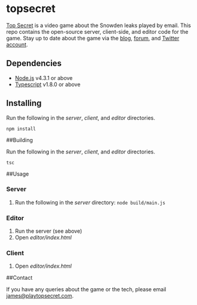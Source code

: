 # topsecret

[Top Secret](https://playtopsecret.com) is a video game about the Snowden leaks played by email. This repo contains the open-source server, client-side, and editor code for the game. Stay up to date about the game via the [blog](https://playtopsecret.com/blog.html), [forum](http://forum.playtopsecret.com), and [Twitter account](https://twitter.com/jamestyro).

## Dependencies

- [Node.js](https://nodejs.org/en/) v4.3.1 or above
- [Typescript](http://www.typescriptlang.org/) v1.8.0 or above

## Installing

Run the following in the *server*, *client*, and *editor* directories.

```
npm install
```

##Building

Run the following in the *server*, *client*, and *editor* directories.

```
tsc
```

##Usage

### Server

1. Run the following in the *server* directory: `node build/main.js`

### Editor

1. Run the server (see above)
2. Open *editor/index.html*

### Client

1. Open *editor/index.html*

##Contact

If you have any queries about the game or the tech, please email <james@playtopsecret.com>.
